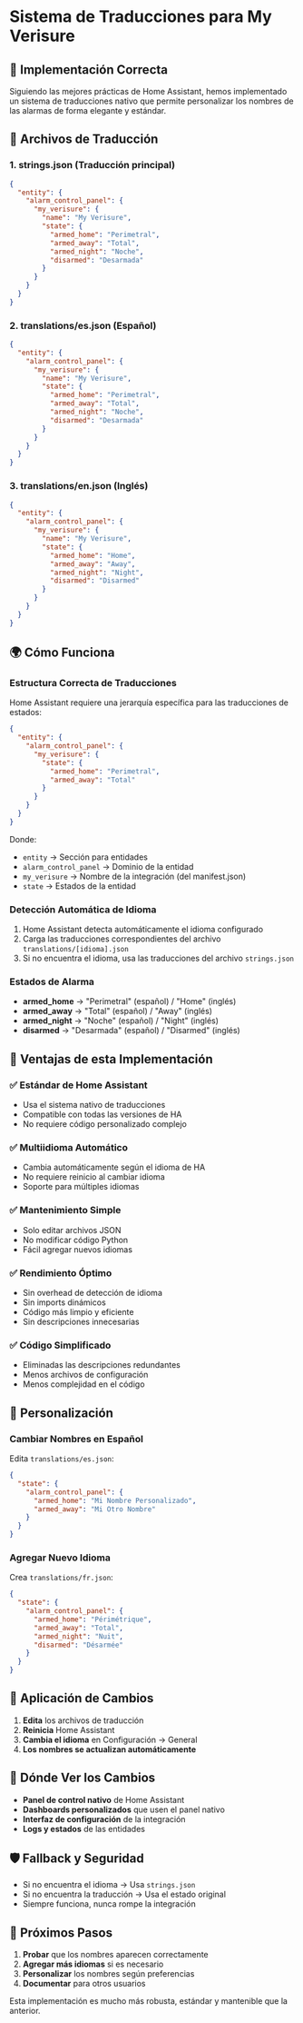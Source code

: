 # Sistema de Traducciones para My Verisure

## 🎯 Implementación Correcta

Siguiendo las mejores prácticas de Home Assistant, hemos implementado un sistema de traducciones nativo que permite personalizar los nombres de las alarmas de forma elegante y estándar.

## 📁 Archivos de Traducción

### 1. **strings.json** (Traducción principal)
```json
{
  "entity": {
    "alarm_control_panel": {
      "my_verisure": {
        "name": "My Verisure",
        "state": {
          "armed_home": "Perimetral",
          "armed_away": "Total",
          "armed_night": "Noche",
          "disarmed": "Desarmada"
        }
      }
    }
  }
}
```

### 2. **translations/es.json** (Español)
```json
{
  "entity": {
    "alarm_control_panel": {
      "my_verisure": {
        "name": "My Verisure",
        "state": {
          "armed_home": "Perimetral",
          "armed_away": "Total",
          "armed_night": "Noche",
          "disarmed": "Desarmada"
        }
      }
    }
  }
}
```

### 3. **translations/en.json** (Inglés)
```json
{
  "entity": {
    "alarm_control_panel": {
      "my_verisure": {
        "name": "My Verisure",
        "state": {
          "armed_home": "Home",
          "armed_away": "Away",
          "armed_night": "Night",
          "disarmed": "Disarmed"
        }
      }
    }
  }
}
```

## 🌍 Cómo Funciona

### **Estructura Correcta de Traducciones**
Home Assistant requiere una jerarquía específica para las traducciones de estados:

```json
{
  "entity": {
    "alarm_control_panel": {
      "my_verisure": {
        "state": {
          "armed_home": "Perimetral",
          "armed_away": "Total"
        }
      }
    }
  }
}
```

Donde:
- `entity` → Sección para entidades
- `alarm_control_panel` → Dominio de la entidad
- `my_verisure` → Nombre de la integración (del manifest.json)
- `state` → Estados de la entidad

### **Detección Automática de Idioma**
1. Home Assistant detecta automáticamente el idioma configurado
2. Carga las traducciones correspondientes del archivo `translations/[idioma].json`
3. Si no encuentra el idioma, usa las traducciones del archivo `strings.json`

### **Estados de Alarma**
- **armed_home** → "Perimetral" (español) / "Home" (inglés)
- **armed_away** → "Total" (español) / "Away" (inglés)
- **armed_night** → "Noche" (español) / "Night" (inglés)
- **disarmed** → "Desarmada" (español) / "Disarmed" (inglés)

## 🔧 Ventajas de esta Implementación

### ✅ **Estándar de Home Assistant**
- Usa el sistema nativo de traducciones
- Compatible con todas las versiones de HA
- No requiere código personalizado complejo

### ✅ **Multiidioma Automático**
- Cambia automáticamente según el idioma de HA
- No requiere reinicio al cambiar idioma
- Soporte para múltiples idiomas

### ✅ **Mantenimiento Simple**
- Solo editar archivos JSON
- No modificar código Python
- Fácil agregar nuevos idiomas

### ✅ **Rendimiento Óptimo**
- Sin overhead de detección de idioma
- Sin imports dinámicos
- Código más limpio y eficiente
- Sin descripciones innecesarias

### ✅ **Código Simplificado**
- Eliminadas las descripciones redundantes
- Menos archivos de configuración
- Menos complejidad en el código

## 🎨 Personalización

### **Cambiar Nombres en Español**
Edita `translations/es.json`:
```json
{
  "state": {
    "alarm_control_panel": {
      "armed_home": "Mi Nombre Personalizado",
      "armed_away": "Mi Otro Nombre"
    }
  }
}
```

### **Agregar Nuevo Idioma**
Crea `translations/fr.json`:
```json
{
  "state": {
    "alarm_control_panel": {
      "armed_home": "Périmétrique",
      "armed_away": "Total",
      "armed_night": "Nuit",
      "disarmed": "Désarmée"
    }
  }
}
```

## 🔄 Aplicación de Cambios

1. **Edita** los archivos de traducción
2. **Reinicia** Home Assistant
3. **Cambia el idioma** en Configuración → General
4. **Los nombres se actualizan automáticamente**

## 📱 Dónde Ver los Cambios

- **Panel de control nativo** de Home Assistant
- **Dashboards personalizados** que usen el panel nativo
- **Interfaz de configuración** de la integración
- **Logs y estados** de las entidades

## 🛡️ Fallback y Seguridad

- Si no encuentra el idioma → Usa `strings.json`
- Si no encuentra la traducción → Usa el estado original
- Siempre funciona, nunca rompe la integración

## 🚀 Próximos Pasos

1. **Probar** que los nombres aparecen correctamente
2. **Agregar más idiomas** si es necesario
3. **Personalizar** los nombres según preferencias
4. **Documentar** para otros usuarios

Esta implementación es mucho más robusta, estándar y mantenible que la anterior. 